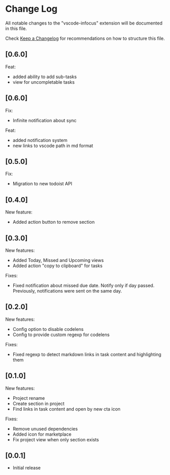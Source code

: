 # Change Log

All notable changes to the "vscode-infocus" extension will be documented in this file.

Check [Keep a Changelog](http://keepachangelog.com/) for recommendations on how to structure this file.

## [0.6.0]
Feat:
- added ability to add sub-tasks
- view for uncompletable tasks

## [0.6.0]
Fix:
- Infinite notification about sync

Feat:
- added notification system
- new links to vscode path in md format

## [0.5.0]
Fix:
- Migration to new todoist API

## [0.4.0]
New feature:
- Added action button to remove section

## [0.3.0]
New features:
- Added Today, Missed and Upcoming views
- Added action "copy to clipboard" for tasks

Fixes:
- Fixed notification about missed due date. Notify only if day passed. Previously, notifications were sent on the same day.

## [0.2.0]
New features:
- Config option to disable codelens
- Config to provide custom regexp for codelens

Fixes:
- Fixed regexp to detect markdown links in task content and highlighting them

## [0.1.0]
New features:
- Project rename
- Create section in project
- Find links in task content and open by new cta icon

Fixes:
- Remove unused dependencies
- Added icon for marketplace
- Fix project view when only section exists

## [0.0.1]
- Initial release
